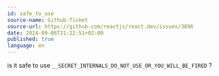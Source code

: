```yaml
---
id: safe_to_use
source-name: Github-Ticket
source-url: https://github.com/reactjs/react.dev/issues/3896
date: 2024-09-06T21:22:51+02:00
published: true
language: en
---
```


is it safe to use `__SECRET_INTERNALS_DO_NOT_USE_OR_YOU_WILL_BE_FIRED` ?
